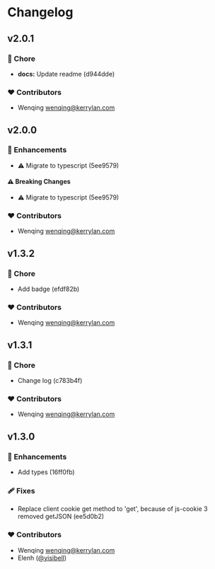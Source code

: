 # Changelog


## v2.0.1


### 🏡 Chore

  - **docs:** Update readme (d944dde)

### ❤️  Contributors

- Wenqing <wenqing@kerrylan.com>

## v2.0.0


### 🚀 Enhancements

  - ⚠️  Migrate to typescript (5ee9579)

#### ⚠️  Breaking Changes

  - ⚠️  Migrate to typescript (5ee9579)

### ❤️  Contributors

- Wenqing <wenqing@kerrylan.com>

## v1.3.2


### 🏡 Chore

  - Add badge (efdf82b)

### ❤️  Contributors

- Wenqing <wenqing@kerrylan.com>

## v1.3.1


### 🏡 Chore

  - Change log (c783b4f)

### ❤️  Contributors

- Wenqing <wenqing@kerrylan.com>

## v1.3.0


### 🚀 Enhancements

  - Add types (16ff0fb)

### 🩹 Fixes

  - Replace client cookie get method to 'get', because of js-cookie 3 removed getJSON (ee5d0b2)

### ❤️  Contributors

- Wenqing <wenqing@kerrylan.com>
- Elenh ([@yisibell](http://github.com/yisibell))

